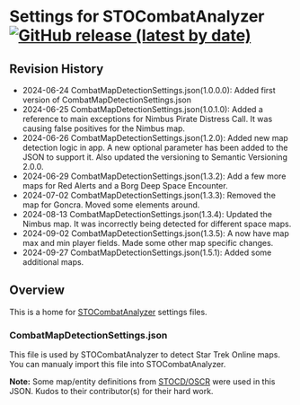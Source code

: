 # Settings for STOCombatAnalyzer [![GitHub release (latest by date)](https://img.shields.io/github/v/release/zxeltor/STOCombatAnalyzer.Settings)](https://github.com/zxeltor/STOCombatAnalyzer.Settings/releases/latest)

## Revision History
* 2024-06-24 CombatMapDetectionSettings.json(1.0.0.0): Added first version of CombatMapDetectionSettings.json
* 2024-06-25 CombatMapDetectionSettings.json(1.0.1.0): Added a reference to main exceptions for Nimbus Pirate Distress Call. It was causing false positives for the Nimbus map.
* 2024-06-26 CombatMapDetectionSettings.json(1.2.0): Added new map detection logic in app. A new optional parameter has been added to the JSON to support it. Also updated the versioning to Semantic Versioning 2.0.0.
* 2024-06-29 CombatMapDetectionSettings.json(1.3.2): Add a few more maps for Red Alerts and a Borg Deep Space Encounter.
* 2024-07-02 CombatMapDetectionSettings.json(1.3.3): Removed the map for Goncra. Moved some elements around.
* 2024-08-13 CombatMapDetectionSettings.json(1.3.4): Updated the Nimbus map. It was incorrectly being detected for different space maps.
* 2024-09-02 CombatMapDetectionSettings.json(1.3.5): A now have map max and min player fields. Made some other map specific changes.
* 2024-09-27 CombatMapDetectionSettings.json(1.5.1): Added some additional maps.

## Overview
This is a home for [STOCombatAnalyzer](https://github.com/zxeltor/STOCombatAnalyzer) settings files.

### CombatMapDetectionSettings.json
This file is used by STOCombatAnalyzer to detect Star Trek Online maps. You can manualy import this file into STOCombatAnalyzer.

**Note:** Some map/entity definitions from [STOCD/OSCR](https://github.com/STOCD/OSCR) were used in this JSON. Kudos to their contributor(s) for their hard work.
